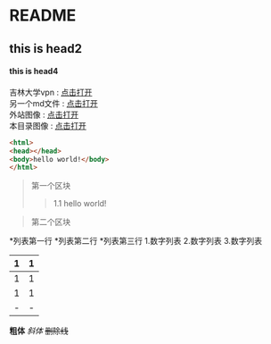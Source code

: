 # README
## this is  head2
#### this is head4
吉林大学vpn    :   [  点击打开](https://vpns.jlu.edu.cn/login)\
另一个md文件 : [点击打开](englishwork1.md)\
外站图像 : [点击打开](https://img2.baidu.com/it/u=3422851443,1970326440&fm=253&fmt=auto&app=138&f=JPEG?w=400&h=300)\
本目录图像 : [点击打开](1.png)
```html
<html>
<head></head>
<body>hello world!</body>
</html>
```
> 第一个区块
>>1.1
hello world!

>第二个区块

*列表第一行
*列表第二行
*列表第三行
1.数字列表
2.数字列表
3.数字列表

|  1  |  1  |
| :-- | :-- |
| 1   | 1   |
| 1   | 1   |
|-|-|
**粗体**  *斜体*  ~~删除线~~
